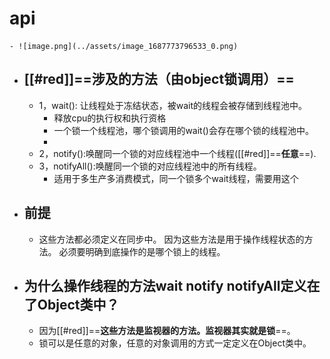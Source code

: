 # api
	- ![image.png](../assets/image_1687773796533_0.png)
- ## [[#red]]==**涉及的方法（由object锁调用）**==
	- 1，wait(): 让线程处于冻结状态，被wait的线程会被存储到线程池中。
		- 释放cpu的执行权和执行资格
		- 一个锁一个线程池，哪个锁调用的wait()会存在哪个锁的线程池中。
		-
	- 2，notify():唤醒同一个锁的对应线程池中一个线程([[#red]]==**任意**==).
	- 3，notifyAll():唤醒同一个锁的对应线程池中的所有线程。
		- 适用于多生产多消费模式，同一个锁多个wait线程，需要用这个
- ## 前提
	- 这些方法都必须定义在同步中。
	  因为这些方法是用于操作线程状态的方法。
	  必须要明确到底操作的是哪个锁上的线程。
- ## 为什么操作线程的方法wait notify notifyAll定义在了Object类中？
	- 因为[[#red]]==**这些方法是监视器的方法。监视器其实就是锁**==。
	- 锁可以是任意的对象，任意的对象调用的方式一定定义在Object类中。